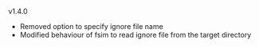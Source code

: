 v1.4.0
- Removed option to specify ignore file name
- Modified behaviour of fsim to read ignore file from the target directory
